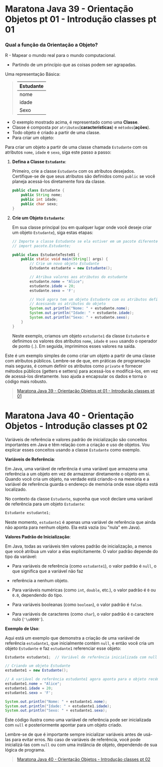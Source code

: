 # Maratona Java 39 - Orientação Objetos pt 01 - Introdução classes pt 01

### Qual a função da Orientação a Objeto?
R - Mapear o mundo real para o mundo computacional.
* Partindo de um princípio que as coisas podem ser agrapadas.

Uma representação Básica:

> | Estudante |
> | - |
> | nome |
> | idade |
> | Sexo |

* O exemplo mostrado acima, é representado como uma **Classe**.
* Classe é composta por `atributos`(**características**) e `métodos`(**ações**).
* Todo objeto é criado a partir de uma classe.
* Para criar um objeto:

Para criar um objeto a partir de uma classe chamada `Estudante` com os atributos `nome`, `idade` e `sexo`, siga este
passo a passo:

1. **Defina a Classe `Estudante`**:

   Primeiro, crie a classe `Estudante` com os atributos desejados. Certifique-se de que seus atributos são definidos
como `public` se você planeja acessá-los diretamente fora da classe.

   ```java
   public class Estudante {
       public String nome;
       public int idade;
       public char sexo;
   }
   ```

2. **Crie um Objeto `Estudante`**:

   Em sua classe principal (ou em qualquer lugar onde você deseje criar um objeto `Estudante`), siga estas etapas:

   ```java
   // Importe a classe Estudante se ela estiver em um pacote diferente
   // import pacote.Estudante;

   public class EstudanteTeste01 {
       public static void main(String[] args) {
           // Crie um novo objeto Estudante
           Estudante estudante = new Estudante();

           // Atribua valores aos atributos do estudante
           estudante.nome = "Alice";
           estudante.idade = 20;
           estudante.sexo = 'F';

           // Você agora tem um objeto Estudante com os atributos definidos
           // Acessando os atributos do objeto
           System.out.println("Nome: " + estudante.nome);
           System.out.println("Idade: " + estudante.idade);
           System.out.println("Sexo: " + estudante.sexo);
       }
   }
   ```

   Neste exemplo, criamos um objeto `estudante1` da classe `Estudante` e definimos os valores dos atributos `nome`,
`idade` e `sexo` usando o operador de ponto (`.`). Em seguida, imprimimos esses valores na saída.

Este é um exemplo simples de como criar um objeto a partir de uma classe com atributos públicos. Lembre-se de que, em
práticas de programação mais seguras, é comum definir os atributos como `private` e fornecer métodos públicos (getters
e setters) para acessá-los e modificá-los, em vez de acessá-los diretamente. Isso ajuda a encapsular os dados e torna o
código mais robusto.

> [Maratona Java 39 - Orientação Objetos pt 01 - Introdução classes pt 01](https://www.youtube.com/watch?v=EyuPFLuvD7Q&list=PL62G310vn6nFIsOCC0H-C2infYgwm8SWW&index=41)

# Maratona Java 40 - Orientação Objetos - Introdução classes pt 02



Variáveis de referência e valores padrão de inicialização são conceitos importantes em Java e têm relação com a criação
e uso de objetos. Vou explicar esses conceitos usando a classe `Estudante` como exemplo.

**Variáveis de Referência**:

Em Java, uma variável de referência é uma variável que armazena uma referência a um objeto em vez de armazenar
diretamente o objeto em si. Quando você cria um objeto, na verdade está criando-o na memória e a variável de referência
guarda o endereço de memória onde esse objeto está localizado.

No contexto da classe `Estudante`, suponha que você declare uma variável de referência para um objeto `Estudante`:

```java
Estudante estudante1;
```

Neste momento, `estudante1` é apenas uma variável de referência que ainda não aponta para nenhum objeto. Ela está vazia
(ou "nula" em Java).

**Valores Padrão de Inicialização**:

Em Java, todas as variáveis têm valores padrão de inicialização, a menos que você atribua um valor a elas
explicitamente. O valor padrão depende do tipo da variável:

- Para variáveis de referência (como `estudante1`), o valor padrão é `null`, o que significa que a variável não faz
- referência a nenhum objeto.

- Para variáveis numéricas (como `int`, `double`, etc.), o valor padrão é `0` ou `0.0`, dependendo do tipo.

- Para variáveis booleanas (como `boolean`), o valor padrão é `false`.

- Para variáveis de caracteres (como `char`), o valor padrão é o caractere nulo (`'\u0000'`).

**Exemplo de Uso**:

Aqui está um exemplo que demonstra a criação de uma variável de referência `estudante1`, que inicialmente contém `null`,
e então você cria um objeto `Estudante` e faz `estudante1` referenciar esse objeto:

```java
Estudante estudante1;  // Variável de referência inicializada com null

// Criando um objeto Estudante
estudante1 = new Estudante();

// A variável de referência estudante1 agora aponta para o objeto recém-criado
estudante1.nome = "Alice";
estudante1.idade = 20;
estudante1.sexo = 'F';

System.out.println("Nome: " + estudante1.nome);
System.out.println("Idade: " + estudante1.idade);
System.out.println("Sexo: " + estudante1.sexo);
```

Este código ilustra como uma variável de referência pode ser inicializada com `null` e posteriormente apontar para um
objeto criado.

Lembre-se de que é importante sempre inicializar variáveis antes de usá-las para evitar erros. No caso de variáveis de
referência, você pode inicializá-las com `null` ou com uma instância de objeto, dependendo de sua lógica de programa.

> [Maratona Java 40 - Orientação Objetos - Introdução classes pt 02](https://www.youtube.com/watch?v=uB7KvSz6WiA&list=PL62G310vn6nFIsOCC0H-C2infYgwm8SWW&index=41)

